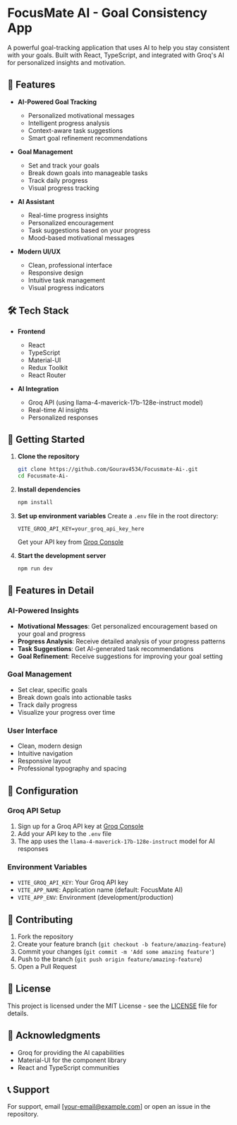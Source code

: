 # FocusMate AI - Goal Consistency App

A powerful goal-tracking application that uses AI to help you stay consistent with your goals. Built with React, TypeScript, and integrated with Groq's AI for personalized insights and motivation.

## 🚀 Features

- **AI-Powered Goal Tracking**
  - Personalized motivational messages
  - Intelligent progress analysis
  - Context-aware task suggestions
  - Smart goal refinement recommendations

- **Goal Management**
  - Set and track your goals
  - Break down goals into manageable tasks
  - Track daily progress
  - Visual progress tracking

- **AI Assistant**
  - Real-time progress insights
  - Personalized encouragement
  - Task suggestions based on your progress
  - Mood-based motivational messages

- **Modern UI/UX**
  - Clean, professional interface
  - Responsive design
  - Intuitive task management
  - Visual progress indicators

## 🛠️ Tech Stack

- **Frontend**
  - React
  - TypeScript
  - Material-UI
  - Redux Toolkit
  - React Router

- **AI Integration**
  - Groq API (using llama-4-maverick-17b-128e-instruct model)
  - Real-time AI insights
  - Personalized responses

## 🚀 Getting Started

1. **Clone the repository**
   ```bash
   git clone https://github.com/Gourav4534/Focusmate-Ai-.git
   cd Focusmate-Ai-
   ```

2. **Install dependencies**
   ```bash
   npm install
   ```

3. **Set up environment variables**
   Create a `.env` file in the root directory:
   ```
   VITE_GROQ_API_KEY=your_groq_api_key_here
   ```
   Get your API key from [Groq Console](https://console.groq.com/)

4. **Start the development server**
   ```bash
   npm run dev
   ```

## 📱 Features in Detail

### AI-Powered Insights
- **Motivational Messages**: Get personalized encouragement based on your goal and progress
- **Progress Analysis**: Receive detailed analysis of your progress patterns
- **Task Suggestions**: Get AI-generated task recommendations
- **Goal Refinement**: Receive suggestions for improving your goal setting

### Goal Management
- Set clear, specific goals
- Break down goals into actionable tasks
- Track daily progress
- Visualize your progress over time

### User Interface
- Clean, modern design
- Intuitive navigation
- Responsive layout
- Professional typography and spacing

## 🔧 Configuration

### Groq API Setup
1. Sign up for a Groq API key at [Groq Console](https://console.groq.com/)
2. Add your API key to the `.env` file
3. The app uses the `llama-4-maverick-17b-128e-instruct` model for AI responses

### Environment Variables
- `VITE_GROQ_API_KEY`: Your Groq API key
- `VITE_APP_NAME`: Application name (default: FocusMate AI)
- `VITE_APP_ENV`: Environment (development/production)

## 🤝 Contributing

1. Fork the repository
2. Create your feature branch (`git checkout -b feature/amazing-feature`)
3. Commit your changes (`git commit -m 'Add some amazing feature'`)
4. Push to the branch (`git push origin feature/amazing-feature`)
5. Open a Pull Request

## 📝 License

This project is licensed under the MIT License - see the [LICENSE](LICENSE) file for details.

## 🙏 Acknowledgments

- Groq for providing the AI capabilities
- Material-UI for the component library
- React and TypeScript communities

## 📞 Support

For support, email [your-email@example.com] or open an issue in the repository. 